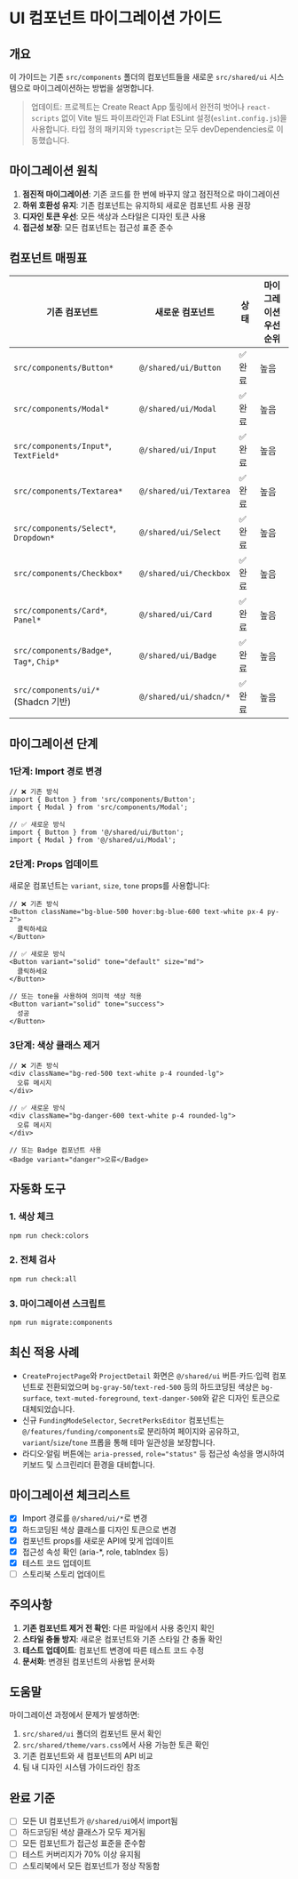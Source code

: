 # UI 컴포넌트 마이그레이션 가이드

## 개요

이 가이드는 기존 `src/components` 폴더의 컴포넌트들을 새로운 `src/shared/ui` 시스템으로 마이그레이션하는 방법을 설명합니다.

> 업데이트: 프로젝트는 Create React App 툴링에서 완전히 벗어나 `react-scripts` 없이 Vite 빌드 파이프라인과 Flat ESLint 설정(`eslint.config.js`)을 사용합니다. 타입 정의 패키지와 `typescript`는 모두 devDependencies로 이동했습니다.

## 마이그레이션 원칙

1. **점진적 마이그레이션**: 기존 코드를 한 번에 바꾸지 않고 점진적으로 마이그레이션
2. **하위 호환성 유지**: 기존 컴포넌트는 유지하되 새로운 컴포넌트 사용 권장
3. **디자인 토큰 우선**: 모든 색상과 스타일은 디자인 토큰 사용
4. **접근성 보장**: 모든 컴포넌트는 접근성 표준 준수

## 컴포넌트 매핑표

| 기존 컴포넌트                            | 새로운 컴포넌트        | 상태    | 마이그레이션 우선순위 |
| ---------------------------------------- | ---------------------- | ------- | --------------------- |
| `src/components/Button*`                 | `@/shared/ui/Button`   | ✅ 완료 | 높음                  |
| `src/components/Modal*`                  | `@/shared/ui/Modal`    | ✅ 완료 | 높음                  |
| `src/components/Input*`, `TextField*`    | `@/shared/ui/Input`    | ✅ 완료 | 높음                  |
| `src/components/Textarea*`               | `@/shared/ui/Textarea` | ✅ 완료 | 높음                  |
| `src/components/Select*`, `Dropdown*`    | `@/shared/ui/Select`   | ✅ 완료 | 높음                  |
| `src/components/Checkbox*`               | `@/shared/ui/Checkbox` | ✅ 완료 | 높음                  |
| `src/components/Card*`, `Panel*`         | `@/shared/ui/Card`     | ✅ 완료 | 높음                  |
| `src/components/Badge*`, `Tag*`, `Chip*` | `@/shared/ui/Badge`    | ✅ 완료 | 높음                  |
| `src/components/ui/*` (Shadcn 기반)      | `@/shared/ui/shadcn/*` | ✅ 완료 | 높음                  |

## 마이그레이션 단계

### 1단계: Import 경로 변경

```tsx
// ❌ 기존 방식
import { Button } from 'src/components/Button';
import { Modal } from 'src/components/Modal';

// ✅ 새로운 방식
import { Button } from '@/shared/ui/Button';
import { Modal } from '@/shared/ui/Modal';
```

### 2단계: Props 업데이트

새로운 컴포넌트는 `variant`, `size`, `tone` props를 사용합니다:

```tsx
// ❌ 기존 방식
<Button className="bg-blue-500 hover:bg-blue-600 text-white px-4 py-2">
  클릭하세요
</Button>

// ✅ 새로운 방식
<Button variant="solid" tone="default" size="md">
  클릭하세요
</Button>

// 또는 tone을 사용하여 의미적 색상 적용
<Button variant="solid" tone="success">
  성공
</Button>
```

### 3단계: 색상 클래스 제거

```tsx
// ❌ 기존 방식
<div className="bg-red-500 text-white p-4 rounded-lg">
  오류 메시지
</div>

// ✅ 새로운 방식
<div className="bg-danger-600 text-white p-4 rounded-lg">
  오류 메시지
</div>

// 또는 Badge 컴포넌트 사용
<Badge variant="danger">오류</Badge>
```

## 자동화 도구

### 1. 색상 체크

```bash
npm run check:colors
```

### 2. 전체 검사

```bash
npm run check:all
```

### 3. 마이그레이션 스크립트

```bash
npm run migrate:components
```

## 최신 적용 사례

- `CreateProjectPage`와 `ProjectDetail` 화면은 `@/shared/ui` 버튼·카드·입력 컴포넌트로 전환되었으며 `bg-gray-50`/`text-red-500` 등의 하드코딩된 색상은 `bg-surface`, `text-muted-foreground`, `text-danger-500`와 같은 디자인 토큰으로 대체되었습니다.
- 신규 `FundingModeSelector`, `SecretPerksEditor` 컴포넌트는 `@/features/funding/components`로 분리하여 페이지와 공유하고, `variant`/`size`/`tone` 프롭을 통해 테마 일관성을 보장합니다.
- 라디오·알림 버튼에는 `aria-pressed`, `role="status"` 등 접근성 속성을 명시하여 키보드 및 스크린리더 환경을 대비합니다.

## 마이그레이션 체크리스트

- [x] Import 경로를 `@/shared/ui/*`로 변경
- [x] 하드코딩된 색상 클래스를 디자인 토큰으로 변경
- [x] 컴포넌트 props를 새로운 API에 맞게 업데이트
- [x] 접근성 속성 확인 (aria-\*, role, tabIndex 등)
- [x] 테스트 코드 업데이트
- [ ] 스토리북 스토리 업데이트

## 주의사항

1. **기존 컴포넌트 제거 전 확인**: 다른 파일에서 사용 중인지 확인
2. **스타일 충돌 방지**: 새로운 컴포넌트와 기존 스타일 간 충돌 확인
3. **테스트 업데이트**: 컴포넌트 변경에 따른 테스트 코드 수정
4. **문서화**: 변경된 컴포넌트의 사용법 문서화

## 도움말

마이그레이션 과정에서 문제가 발생하면:

1. `src/shared/ui` 폴더의 컴포넌트 문서 확인
2. `src/shared/theme/vars.css`에서 사용 가능한 토큰 확인
3. 기존 컴포넌트와 새 컴포넌트의 API 비교
4. 팀 내 디자인 시스템 가이드라인 참조

## 완료 기준

- [ ] 모든 UI 컴포넌트가 `@/shared/ui`에서 import됨
- [ ] 하드코딩된 색상 클래스가 모두 제거됨
- [ ] 모든 컴포넌트가 접근성 표준을 준수함
- [ ] 테스트 커버리지가 70% 이상 유지됨
- [ ] 스토리북에서 모든 컴포넌트가 정상 작동함
